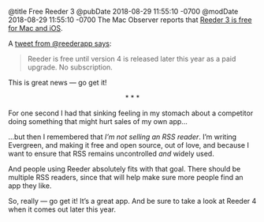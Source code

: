 @title Free Reeder 3
@pubDate 2018-08-29 11:55:10 -0700
@modDate 2018-08-29 11:55:10 -0700
The Mac Observer reports that [Reeder 3 is free for Mac and iOS](https://www.macobserver.com/cool-stuff-found/app-alert-reeder-3-is-free-on-ios-and-macos/).

A [tweet from @reederapp says](https://twitter.com/reederapp/status/1034821640864129026):

>Reeder is free until version 4 is released later this year as a paid upgrade. No subscription.

This is great news — go get it!

<p style="text-align:center">* * *</p>

For one second I had that sinking feeling in my stomach about a competitor doing something that might hurt sales of my own app…

…but then I remembered that *I’m not selling an RSS reader*. I’m writing Evergreen, and making it free and open source, out of love, and because I want to ensure that RSS remains uncontrolled *and* widely used.

And people using Reeder absolutely fits with that goal. There should be multiple RSS readers, since that will help make sure more people find an app they like.

So, really — go get it! It’s a great app. And be sure to take a look at Reeder 4 when it comes out later this year.
